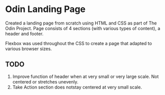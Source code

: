 # Odin Landing Page

Created a landing page from scratch using HTML and CSS as part of The Odin Project. Page consists of 4 sections (with various types of content), a header and footer.

Flexbox was used throughout the CSS to create a page that adapted to various browser sizes.

## TODO

1. Improve function of header when at very small or very large scale. Not centered or stretches unevenly.
2. Take Action section does notstay centered at very small scale.